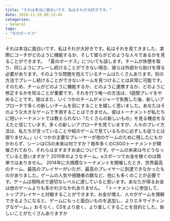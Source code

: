 ```yaml
---
title: "それは本当に面白いです、私はそれが大好きです。"
date: 2019-11-28 00:13:44
categories:
- General
tags:
- "冬のボーナス"
---
```


それは本当に面白いです、私はそれが大好きです。私はそれを見てきました、実際にコーチがどのように機能するか、そして彼らがどのような人々であるかを見ることができます。 「夏のボーナス」についても話します。チームが休憩を取り、同じようにプレーし続けることができない場合、彼らは外部から助けを得る必要があります。そのような問題を抱えているチームはたくさんあります。別の方法でプレーし続けることができないチームを見つけることは非常に可能です。そのため、チームがどのように機能するか、どのように連携するか、どのように修正するかを知ることが重要です。それを行う唯一の方法は、1週間プレイをやめることです。彼はまた、いくつかのチームがメジャーで失敗した後、新しいアプローチで多くの新しいチームを目にすることを嬉しく思いました。あなたはそのような大きなゲームで予測することはできません、彼はトーナメントが私たちに短いトーナメントでは教えられない「たくさんの新しいもの」を見る機会を与えたと信じています。多くの新しいアプローチを見ていますが、人々のプレイ方法は、私たちが言っていることや紙のゲームで見ているものに必ずしも従うとは限りません。」いくつかの主要なプレーヤーが他のゲームのために残したにもかかわらず、シーンはCSの未来は何ですか？毎年多くのCSGOトーナメントが開催されており、それらはますますお金についてです。ゲームの未来は今どうなっていると思いますか？ 2015年のようなチーム。eスポーツでお金を稼ぐのは簡単ではありません。 2014年に大規模なトーナメントを開催したとき、世界最高のチーム、最高のプレイヤーがいたが、最高のプレイヤーに到達できなかったものがありました。ゲームの人気や視聴者の数など、他にも多くのことが必要です。ゲームは現時点で適切なレベルに達していると思います。あなたが得るお金は他のゲームよりも多かれ少なかれありません。 「トーナメントに参加して、トッププレイヤーと対戦することができます。お金が増え、人々がゲームを理解できるようになると、ゲームにもっと面白いものを追加し、よりエキサイティングなゲーム。」おそらく、CSをより良く、より楽しくすることを目的とした、新しいことがたくさんありますか
